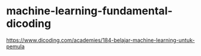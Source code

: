 # machine-learning-fundamental-dicoding
https://www.dicoding.com/academies/184-belajar-machine-learning-untuk-pemula
